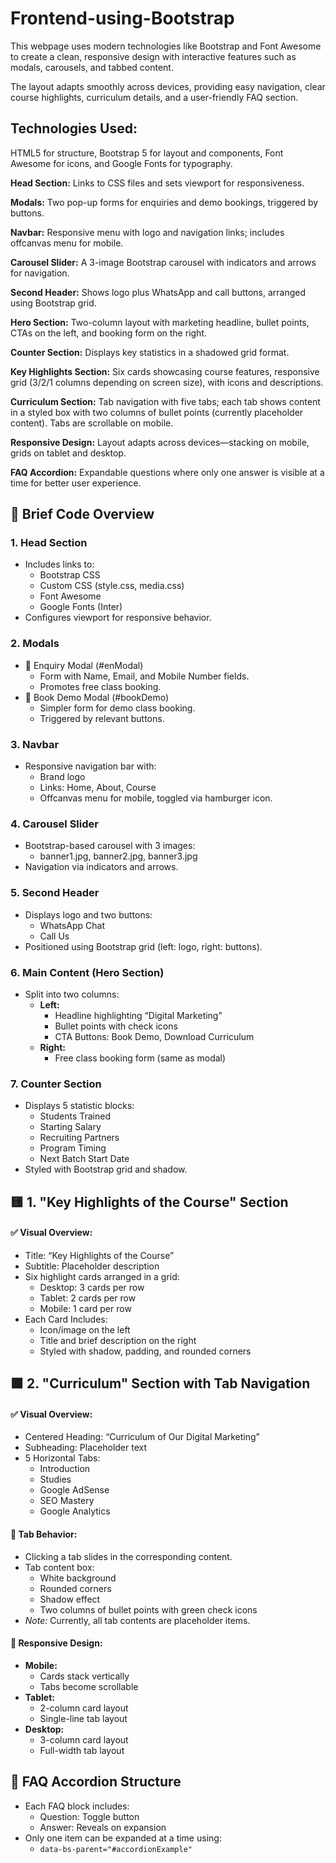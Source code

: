 # Frontend-using-Bootstrap

<!DOCTYPE html>
<html lang="en">
<head>
  <meta charset="UTF-8" />
  <meta name="viewport" content="width=device-width, initial-scale=1" />

</head>
<body>
  <p>
    This webpage uses modern technologies like Bootstrap and Font Awesome to create a clean, responsive design with interactive features such as modals, carousels, and tabbed content.
  </p>
  <p>
    The layout adapts smoothly across devices, providing easy navigation, clear course highlights, curriculum details, and a user-friendly FAQ section.
  </p>

  <p><h2>Technologies Used:</h2> HTML5 for structure, Bootstrap 5 for layout and components, Font Awesome for icons, and Google Fonts for typography.</p>

  <p><strong>Head Section:</strong> Links to CSS files and sets viewport for responsiveness.</p>

  <p><strong>Modals:</strong> Two pop-up forms for enquiries and demo bookings, triggered by buttons.</p>

  <p><strong>Navbar:</strong> Responsive menu with logo and navigation links; includes offcanvas menu for mobile.</p>

  <p><strong>Carousel Slider:</strong> A 3-image Bootstrap carousel with indicators and arrows for navigation.</p>

  <p><strong>Second Header:</strong> Shows logo plus WhatsApp and call buttons, arranged using Bootstrap grid.</p>

  <p><strong>Hero Section:</strong> Two-column layout with marketing headline, bullet points, CTAs on the left, and booking form on the right.</p>

  <p><strong>Counter Section:</strong> Displays key statistics in a shadowed grid format.</p>

  <p><strong>Key Highlights Section:</strong> Six cards showcasing course features, responsive grid (3/2/1 columns depending on screen size), with icons and descriptions.</p>

  <p><strong>Curriculum Section:</strong> Tab navigation with five tabs; each tab shows content in a styled box with two columns of bullet points (currently placeholder content). Tabs are scrollable on mobile.</p>

  <p><strong>Responsive Design:</strong> Layout adapts across devices—stacking on mobile, grids on tablet and desktop.</p>

  <p><strong>FAQ Accordion:</strong> Expandable questions where only one answer is visible at a time for better user experience.</p>

   <section>
    <h2>📄 Brief Code Overview</h2>

  <h3>1. Head Section</h3>
  <ul>
    <li>Includes links to:
      <ul>
        <li>Bootstrap CSS</li>
        <li>Custom CSS (style.css, media.css)</li>
        <li>Font Awesome</li>
        <li>Google Fonts (Inter)</li>
      </ul>
    </li>
    <li>Configures viewport for responsive behavior.</li>
  </ul>

  <h3>2. Modals</h3>
  <ul>
    <li>🔹 Enquiry Modal (#enModal)
      <ul>
        <li>Form with Name, Email, and Mobile Number fields.</li>
        <li>Promotes free class booking.</li>
      </ul>
    </li>
    <li>🔹 Book Demo Modal (#bookDemo)
      <ul>
        <li>Simpler form for demo class booking.</li>
        <li>Triggered by relevant buttons.</li>
      </ul>
    </li>
  </ul>

  <h3>3. Navbar</h3>
  <ul>
    <li>Responsive navigation bar with:
      <ul>
        <li>Brand logo</li>
        <li>Links: Home, About, Course</li>
        <li>Offcanvas menu for mobile, toggled via hamburger icon.</li>
      </ul>
    </li>
  </ul>

  <h3>4. Carousel Slider</h3>
  <ul>
    <li>Bootstrap-based carousel with 3 images:
      <ul>
        <li>banner1.jpg, banner2.jpg, banner3.jpg</li>
      </ul>
    </li>
    <li>Navigation via indicators and arrows.</li>
  </ul>

  <h3>5. Second Header</h3>
  <ul>
    <li>Displays logo and two buttons:
      <ul>
        <li>WhatsApp Chat</li>
        <li>Call Us</li>
      </ul>
    </li>
    <li>Positioned using Bootstrap grid (left: logo, right: buttons).</li>
  </ul>

  <h3>6. Main Content (Hero Section)</h3>
  <ul>
    <li>Split into two columns:
      <ul>
        <li><strong>Left:</strong>
          <ul>
            <li>Headline highlighting “Digital Marketing”</li>
            <li>Bullet points with check icons</li>
            <li>CTA Buttons: Book Demo, Download Curriculum</li>
          </ul>
        </li>
        <li><strong>Right:</strong>
          <ul>
            <li>Free class booking form (same as modal)</li>
          </ul>
        </li>
      </ul>
    </li>
  </ul>

  <h3>7. Counter Section</h3>
  <ul>
    <li>Displays 5 statistic blocks:
      <ul>
        <li>Students Trained</li>
        <li>Starting Salary</li>
        <li>Recruiting Partners</li>
        <li>Program Timing</li>
        <li>Next Batch Start Date</li>
      </ul>
    </li>
    <li>Styled with Bootstrap grid and shadow.</li>
  </ul>

  <section>
    <h2>🟨 1. "Key Highlights of the Course" Section</h2>
    <h4>✅ Visual Overview:</h4>
    <ul>
      <li>Title: “Key Highlights of the Course”</li>
      <li>Subtitle: Placeholder description</li>
      <li>Six highlight cards arranged in a grid:
        <ul>
          <li>Desktop: 3 cards per row</li>
          <li>Tablet: 2 cards per row</li>
          <li>Mobile: 1 card per row</li>
        </ul>
      </li>
      <li>Each Card Includes:
        <ul>
          <li>Icon/image on the left</li>
          <li>Title and brief description on the right</li>
          <li>Styled with shadow, padding, and rounded corners</li>
        </ul>
      </li>
    </ul>
  </section>

  <section>
    <h2>🟩 2. "Curriculum" Section with Tab Navigation</h2>
    <h4>✅ Visual Overview:</h4>
    <ul>
      <li>Centered Heading: “Curriculum of Our Digital Marketing”</li>
      <li>Subheading: Placeholder text</li>
      <li>5 Horizontal Tabs:
        <ul>
          <li>Introduction</li>
          <li>Studies</li>
          <li>Google AdSense</li>
          <li>SEO Mastery</li>
          <li>Google Analytics</li>
        </ul>
      </li>
    </ul>

  <h4>🧠 Tab Behavior:</h4>
  <ul>
    <li>Clicking a tab slides in the corresponding content.</li>
    <li>Tab content box:
      <ul>
        <li>White background</li>
        <li>Rounded corners</li>
        <li>Shadow effect</li>
        <li>Two columns of bullet points with green check icons</li>
      </ul>
    </li>
    <li><em>Note:</em> Currently, all tab contents are placeholder items.</li>
  </ul>

  <h4>📱 Responsive Design:</h4>
  <ul>
    <li><strong>Mobile:</strong>
      <ul>
        <li>Cards stack vertically</li>
        <li>Tabs become scrollable</li>
      </ul>
    </li>
    <li><strong>Tablet:</strong>
      <ul>
        <li>2-column card layout</li>
        <li>Single-line tab layout</li>
      </ul>
    </li>
    <li><strong>Desktop:</strong>
      <ul>
        <li>3-column card layout</li>
        <li>Full-width tab layout</li>
      </ul>
    </li>
  </ul>
  </section>

  <section>
    <h2>🧩 FAQ Accordion Structure</h2>
    <ul>
      <li>Each FAQ block includes:
        <ul>
          <li>Question: Toggle button</li>
          <li>Answer: Reveals on expansion</li>
        </ul>
      </li>
      <li>Only one item can be expanded at a time using:
        <ul>
          <li><code>data-bs-parent="#accordionExample"</code></li>
        </ul>
      </li>
    </ul>
  </section>
  </section> 
</body>
</html>
